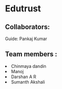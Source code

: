 # Edutrust 
 <div><h2>Collaborators:</h2>
   <p>Guide: Pankaj Kumar</p>
 </div>
 <div>
  <h2>Team members :</h2>
  <li>Chinmaya dandin</li>
  <li>Manoj </li>
  <li>Darshan A R</li>
   <li>Sumanth Akshali</li> 
 </div>

  
 
